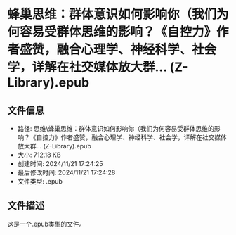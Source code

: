 ﻿# 蜂巢思维：群体意识如何影响你（我们为何容易受群体思维的影响？《自控力》作者盛赞，融合心理学、神经科学、社会学，详解在社交媒体放大群... (Z-Library).epub

## 文件信息
- 路径: 思维\蜂巢思维：群体意识如何影响你（我们为何容易受群体思维的影响？《自控力》作者盛赞，融合心理学、神经科学、社会学，详解在社交媒体放大群... (Z-Library).epub
- 大小: 712.18 KB
- 创建时间: 2024/11/21 17:24:25
- 最后修改时间: 2024/11/21 17:24:28
- 文件类型: .epub

## 文件描述
这是一个.epub类型的文件。

